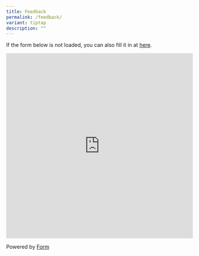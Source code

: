 ```yaml
---
title: Feedback
permalink: /feedback/
variant: tiptap
description: ""
---
```

<p>If the form below is not loaded, you can also fill it in at <a href="https://form.gov.sg/66416e915e0f4dd9733752a3" rel="noopener noreferrer nofollow" target="_blank">here</a>.</p>
<div class="iframe-wrapper">
<iframe style="width: 100%; height: 500px" allowfullscreen="true" frameborder="0" src="https://form.gov.sg/66416e915e0f4dd9733752a3"></iframe>
</div>
<p>Powered by <a href="https://form.gov.sg" rel="noopener noreferrer nofollow" target="_blank">Form</a>
</p>